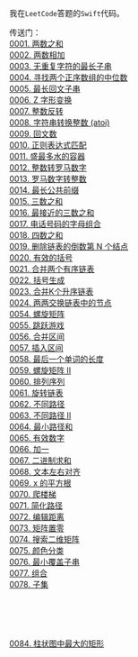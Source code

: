 我在`LeetCode`答题的`Swift`代码。

传送门：
<br/>[0001. 两数之和](https://github.com/FengHaiTongLuo/LeetCode4Swift/blob/main/1.%20Two%20Sum.swift)
<br/>[0002. 两数相加](https://github.com/FengHaiTongLuo/LeetCode4Swift/blob/main/2.%20Add%20Two%20Numbers.swift)
<br/>[0003. 无重复字符的最长子串](https://github.com/FengHaiTongLuo/LeetCode4Swift/blob/main/3.%20Longest%20Substring%20Without%20Repeating%20Characters.swift)
<br/>[0004. 寻找两个正序数组的中位数](https://github.com/FengHaiTongLuo/LeetCode4Swift/blob/main/4.%20Median%20of%20Two%20Sorted%20Arrays.swift)
<br/>[0005. 最长回文子串](https://github.com/FengHaiTongLuo/LeetCode4Swift/blob/main/5.%20Longest%20Palindromic%20Substring.swift)
<br/>[0006. Z 字形变换](https://github.com/FengHaiTongLuo/LeetCode4Swift/blob/main/6.%20ZigZag%20Conversion.swift)
<br/>[0007. 整数反转](https://github.com/FengHaiTongLuo/LeetCode4Swift/blob/main/7.%20Reverse%20Integer.swift)
<br/>[0008. 字符串转换整数 (atoi)](https://github.com/FengHaiTongLuo/LeetCode4Swift/blob/main/8.%20String%20to%20Integer%20(atoi).swift)
<br/>[0009. 回文数](https://github.com/FengHaiTongLuo/LeetCode4Swift/blob/main/9.%20Palindrome%20Number.swift)
<br/>[0010. 正则表达式匹配](https://github.com/FengHaiTongLuo/LeetCode4Swift/blob/main/10.%20Regular%20Expression%20Matching.swift)
<br/>[0011. 盛最多水的容器](https://github.com/FengHaiTongLuo/LeetCode4Swift/blob/main/11.%20Container%20With%20Most%20Water.swift)
<br/>[0012. 整数转罗马数字](https://github.com/FengHaiTongLuo/LeetCode4Swift/blob/main/12.%20Integer%20to%20Roman.swift)
<br/>[0013. 罗马数字转整数](https://github.com/FengHaiTongLuo/LeetCode4Swift/blob/main/13.%20Roman%20to%20Integer.swift)
<br/>[0014. 最长公共前缀](https://github.com/FengHaiTongLuo/LeetCode4Swift/blob/main/14.%20Longest%20Common%20Prefix.swift)
<br/>[0015. 三数之和](https://github.com/FengHaiTongLuo/LeetCode4Swift/blob/main/15.%203Sum.swift)
<br/>[0016. 最接近的三数之和](https://github.com/FengHaiTongLuo/LeetCode4Swift/blob/main/16.%203Sum%20Closest.swift)
<br/>[0017. 电话号码的字母组合](https://github.com/FengHaiTongLuo/LeetCode4Swift/blob/main/17.%20Letter%20Combinations%20of%20a%20Phone%20Number.swift)
<br/>[0018. 四数之和](https://github.com/FengHaiTongLuo/LeetCode4Swift/blob/main/18.%204Sum.swift)
<br/>[0019. 删除链表的倒数第 N 个结点](https://github.com/FengHaiTongLuo/LeetCode4Swift/blob/main/19.%20Remove%20Nth%20Node%20From%20End%20of%20List.swift)
<br/>[0020. 有效的括号](https://github.com/FengHaiTongLuo/LeetCode4Swift/blob/main/20.%20Valid%20Parentheses.swift)
<br/>[0021. 合并两个有序链表](https://github.com/FengHaiTongLuo/LeetCode4Swift/blob/main/21.%20Merge%20Two%20Sorted%20Lists.swift)
<br/>[0022. 括号生成](https://github.com/FengHaiTongLuo/LeetCode4Swift/blob/main/22.%20Generate%20Parentheses)
<br/>[0023. 合并K个升序链表](https://github.com/FengHaiTongLuo/LeetCode4Swift/blob/main/23.%20Merge%20k%20Sorted%20Lists.swift)
<br/>[0024. 两两交换链表中的节点](https://github.com/FengHaiTongLuo/LeetCode4Swift/blob/main/24.%20Swap%20Nodes%20in%20Pairs.swift)
<br/>[0054. 螺旋矩阵](https://github.com/FengHaiTongLuo/LeetCode4Swift/blob/main/54.%20Spiral%20Matrix.swift)
<br/>[0055. 跳跃游戏](https://github.com/FengHaiTongLuo/LeetCode4Swift/blob/main/55.%20Jump%20Game.swift)
<br/>[0056. 合并区间](https://github.com/FengHaiTongLuo/LeetCode4Swift/blob/main/56.%20Merge%20Intervals.swift)
<br/>[0057. 插入区间](https://github.com/FengHaiTongLuo/LeetCode4Swift/blob/main/57.%20Insert%20Interval.swift)
<br/>[0058. 最后一个单词的长度](https://github.com/FengHaiTongLuo/LeetCode4Swift/blob/main/58.%20Length%20of%20Last%20Word.swift)
<br/>[0059. 螺旋矩阵 II](https://github.com/FengHaiTongLuo/LeetCode4Swift/blob/main/59.%20Spiral%20Matrix%20II.swift)
<br/>[0060. 排列序列](https://github.com/FengHaiTongLuo/LeetCode4Swift/blob/main/60.%20Permutation%20Sequence.swift)
<br/>[0061. 旋转链表](https://github.com/FengHaiTongLuo/LeetCode4Swift/blob/main/61.%20Rotate%20List.swift)
<br/>[0062. 不同路径](https://github.com/FengHaiTongLuo/LeetCode4Swift/blob/main/62.%20Unique%20Paths.swift)
<br/>[0063. 不同路径 II](https://github.com/FengHaiTongLuo/LeetCode4Swift/blob/main/63.%20Unique%20Paths%20II.swift)
<br/>[0064. 最小路径和](https://github.com/FengHaiTongLuo/LeetCode4Swift/blob/main/64.%20Minimum%20Path%20Sum.swift)
<br/>[0065. 有效数字](https://github.com/FengHaiTongLuo/LeetCode4Swift/blob/main/65.%20Valid%20Number.swift)
<br/>[0066. 加一](https://github.com/FengHaiTongLuo/LeetCode4Swift/blob/main/66.%20Plus%20One.swift)
<br/>[0067. 二进制求和](https://github.com/FengHaiTongLuo/LeetCode4Swift/blob/main/67.%20Add%20Binary.swift)
<br/>[0068. 文本左右对齐](https://github.com/FengHaiTongLuo/LeetCode4Swift/blob/main/68.%20Text%20Justification.swift)
<br/>[0069. x 的平方根](https://github.com/FengHaiTongLuo/LeetCode4Swift/blob/main/69.%20Sqrt(x).swift)
<br/>[0070. 爬楼梯](https://github.com/FengHaiTongLuo/LeetCode4Swift/blob/main/70.%20Climbing%20Stairs.swift)
<br/>[0071. 简化路径](https://github.com/FengHaiTongLuo/LeetCode4Swift/blob/main/71.%20Simplify%20Path.swift)
<br/>[0072. 编辑距离](https://github.com/FengHaiTongLuo/LeetCode4Swift/blob/main/72.%20Edit%20Distance.swift)
<br/>[0073. 矩阵置零](https://github.com/FengHaiTongLuo/LeetCode4Swift/blob/main/73.%20Set%20Matrix%20Zeroes.swift)
<br/>[0074. 搜索二维矩阵](https://github.com/FengHaiTongLuo/LeetCode4Swift/blob/main/74.%20Search%20a%202D%20Matrix.swift)
<br/>[0075. 颜色分类](https://github.com/FengHaiTongLuo/LeetCode4Swift/blob/main/75.%20Sort%20Colors.swift)
<br/>[0076. 最小覆盖子串](https://github.com/FengHaiTongLuo/LeetCode4Swift/blob/main/76.%20Minimum%20Window%20Substring)
<br/>[0077. 组合](https://github.com/FengHaiTongLuo/LeetCode4Swift/blob/main/77.%20Combinations.swift)
<br/>[0078. 子集](https://github.com/FengHaiTongLuo/LeetCode4Swift/blob/main/78.%20Subsets.swift)
<br/>
<br/>
<br/>
<br/>
<br/>
<br/>[0084. 柱状图中最大的矩形](https://github.com/FengHaiTongLuo/LeetCode4Swift/blob/main/84.%20Largest%20Rectangle%20in%20Histogram.swift)
